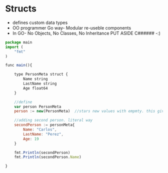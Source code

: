 # Structs


* defines custom data types
* OO programmer  Go way- Modular re-useble components
* In GO- No Objects, No Classes, No Inheritance PUT ASIDE C###### -:)


```javascript
package main
import (
	"fmt"
)

func main(){

	type PersonMeta struct {
		Name string
		LastName string
		Age float64
	}

	//define 
	var person PersonMeta
	person := new(PersonMeta)  //stars new values with empmty. this gives us a pointer

	//adding second person. literal way
	secondPerson := personMeta{
		Name: "Carlos",
		LastName: "Perez",
		Age: 19
	}

	fmt.Println(secondPerson)
	fmt.Println(secondPerson.Name)

}

```